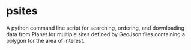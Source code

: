 # psites
A python command line script for searching, ordering, and downloading data from Planet for multiple sites defined by GeoJson files containing a polygon for the area of interest.

